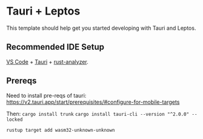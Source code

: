 # Tauri + Leptos

This template should help get you started developing with Tauri and Leptos.

## Recommended IDE Setup

[VS Code](https://code.visualstudio.com/) + [Tauri](https://marketplace.visualstudio.com/items?itemName=tauri-apps.tauri-vscode) + [rust-analyzer](https://marketplace.visualstudio.com/items?itemName=rust-lang.rust-analyzer).

## Prereqs

Need to install pre-reqs of tauri: https://v2.tauri.app/start/prerequisites/#configure-for-mobile-targets

Then:
`cargo install trunk`
`cargo install tauri-cli --version "^2.0.0" --locked`

`rustup target add wasm32-unknown-unknown`